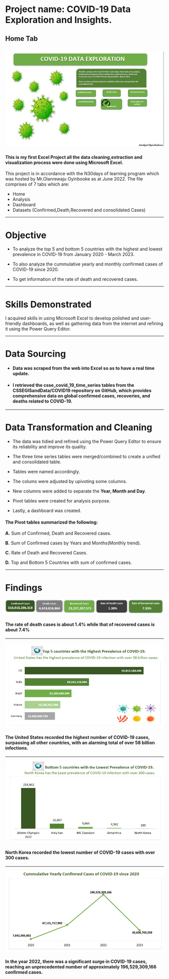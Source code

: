 # Project name: COVID-19 Data Exploration and Insights.
## Home Tab
![](HomePage.png)
------



#### This is my first Excel Project all the data cleaning,extraction and visualization process were done using Microsoft Excel.
This project is in accordance with the N30days of learning program which was hosted by Mr.Olanrewaju Oyinbooke as at June 2022.
The file comprises of 7 tabs which are:
- Home
- Analysis
- Dashboard
- Datasets (Confirmed,Death,Recovered and consolidated Cases)


--------
# Objective
- To analyze the top 5 and bottom 5 countries with the highest and lowest prevalence in COVID-19 from January 2020 - March 2023.
  
- To also analyze the cummulative yearly and monthly confirmed cases of COVID-19 since 2020.
  
- To get information of the rate of death and recovered cases.

  

-------

# Skills Demonstrated
I acquired skills in using Microsoft Excel to develop polished and user-friendly dashboards, as well as gathering data from the internet and refining it using the Power Query Editor.

----------

# Data Sourcing
- #### Data was scraped from the web into Excel so as to have a real time update.
- #### I retrieved the csse_covid_19_time_series tables from the CSSEGISandData/COVID19 repository on GitHub, which provides comprehensive data on global confirmed cases, recoveries, and deaths related to COVID-19.

-----------------

# Data Transformation and Cleaning
- The data was tidied and refined using the Power Query Editor to ensure its reliability and improve its quality.
  
- The three time series tables were merged/combined to create a unified and consolidated table.

- Tables were named accordingly.

- The colums were adjusted by upivoting some columns.

- New columns were added to separate the **Year, Month and Day**.

- Pivot tables were created for analysis purpose.

- Lastly, a dashboard was created.
  
#### The Pivot tables summarized the following:
 **A.**  Sum of Confirmed, Death and Recovered cases.
  
 **B.**  Sum of Confirmed cases by Years and Months(Monthly trend).
  
 **C.**  Rate of Death and Recovered Cases.
  
 **D.**  Top and Bottom 5 Countries with sum of confirmed cases.


------------

# Findings 
![](EpidemicMetrics.png)
#### The rate of death cases is about 1.4% while that of recovered cases is about 7.4%
---

![](Top5countries.png)
#### The United States recorded the highest number of COVID-19 cases, surpassing all other countries, with an alarming total of over 58 billion infections.
---

![](Bottom5countries.png)
#### North Korea recorded the lowest number of COVID-19 cases with over 300 cases.
---

![](Cummulative.png)
#### In the year 2022, there was a significant surge in COVID-19 cases, reaching an unprecedented number of approximately 196,529,309,166 confirmed cases.












